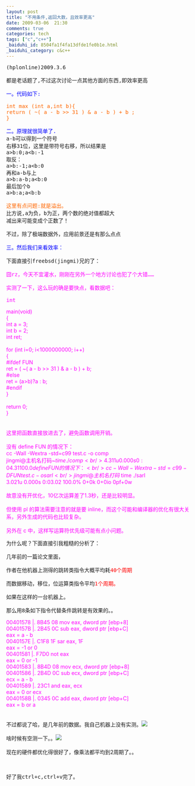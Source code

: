 ```yaml
---
layout: post
title: "不用条件,返回大数，且效率更高"
date: 2009-03-06  21:30
comments: true
categories: tech
tags: ["c","c++"]
_baiduhi_id: 8504fa1f4fa13dfde1fe0b1e.html
_baiduhi_category: c&c++
---
```


<pre class="prettyprint"><span class="kwd">(hplonline)2009.3.6<br/><br/>都是老话题了,不过这次讨论一点其他方面的东西,即效率更高<br/><br/><font color="#0000ff">一。代码如下:</font><br/><br/><font color="#ff6600">int</font></span><font color="#ff6600"><span class="pln"> max </span><span class="pun">(</span><span class="kwd">int</span><span class="pln"> a</span><span class="pun">,</span><span class="kwd">int</span><span class="pln"> b</span><span class="pun">){</span><span class="pln"><br/></span><span class="kwd">return</span><span class="pln"> </span><span class="pun">(</span><span class="pln"> </span><span class="pun">~(</span><span class="pln"> a </span><span class="pun">-</span><span class="pln"> b </span><span class="pun">&gt;&gt;</span><span class="pln"> </span><span class="lit">31</span><span class="pln"> </span><span class="pun">)</span><span class="pln"> </span><span class="pun">&amp;</span><span class="pln"> a </span><span class="pun">-</span><span class="pln"> b </span><span class="pun">)</span><span class="pln"> </span><span class="pun">+</span><span class="pln"> b </span><span class="pun">;</span><span class="pln"><br/></span><span class="pun">}</span></font><span class="pln"><br/><br/><font color="#0000ff">二。原理就很简单了.</font><br/>a-b可以得到一个符号<br/>右移31位，这里是带符号右移，所以结果是<br/>a&gt;b:0;a&lt;b:-1<br/>取反：<br/>a&gt;b:-1;a&lt;b:0<br/>再和a-b与上<br/>a&gt;b:a-b;a&lt;b:0<br/>最后加个b<br/>a&gt;b:a;a&lt;b:b<br/><br/><font color="#ff6600">这里有点问题:就是溢出。</font><br/>比方说,a为负，b为正，两个数的绝对值都超大<br/>减出来可能变成个正数了！<br/><br/>不过，除了极端数据外，应用前景还是有那么点点<br/><br/><font color="#0000ff">三。然后我们来看效率：</font><br/><br/>下面直接引freebsd(jingmi)兄的了：<br/><br/></span><font color="#ff00ff">囧rz，今天不宜灌水，刚刚在另外一个地方讨论也犯了个大错……<br/><br/>实测了一下，这么玩的确是要快点，看数据吧：<br/><br/><span class="kwd">int</span><br/></font></pre>
<font color="#ff00ff"><span class="pln">main</span><span class="pun">(</span><span class="kwd">void</span><span class="pun">)</span><span class="pln"><br/></span><span class="pun">{</span><span class="pln"><br/></span><span class="kwd">int</span><span class="pln"> a </span><span class="pun">=</span><span class="pln"> </span><span class="lit">3</span><span class="pun">;</span><span class="pln"><br/></span><span class="kwd">int</span><span class="pln"> b </span><span class="pun">=</span><span class="pln"> </span><span class="lit">2</span><span class="pun">;</span><span class="pln"><br/></span><span class="kwd">int</span><span class="pln"> ret</span><span class="pun">;</span><span class="pln"><br/><br/></span><span class="kwd">for</span><span class="pln"> </span><span class="pun">(</span><span class="kwd">int</span><span class="pln"> i</span><span class="pun">=</span><span class="lit">0</span><span class="pun">;</span><span class="pln"> i</span><span class="pun">&lt;</span><span class="lit">1000000000</span><span class="pun">;</span><span class="pln"> i</span><span class="pun">++)</span><span class="pln"><br/></span><span class="pun">{</span><span class="pln"><br/></span><span class="com">#ifdef FUN</span><span class="pln"><br/>
ret </span><span class="pun">=</span><span class="pln"> </span><span class="pun">(</span><span class="pln"> </span><span class="pun">~(</span><span class="pln"> a </span><span class="pun">-</span><span class="pln"> b </span><span class="pun">&gt;&gt;</span><span class="pln"> </span><span class="lit">31</span><span class="pln"> </span><span class="pun">)</span><span class="pln"> </span><span class="pun">&amp;</span><span class="pln"> a </span><span class="pun">-</span><span class="pln"> b </span><span class="pun">)</span><span class="pln"> </span><span class="pun">+</span><span class="pln"> b</span><span class="pun">;</span><span class="pln"><br/></span><span class="com">#else</span><span class="pln"><br/>
ret </span><span class="pun">=</span><span class="pln"> </span><span class="pun">(</span><span class="pln">a</span><span class="pun">&gt;</span><span class="pln">b</span><span class="pun">)?</span><span class="pln">a </span><span class="pun">:</span><span class="pln"> b</span><span class="pun">;</span><span class="pln"><br/></span><span class="com">#endif</span><span class="pln"><br/></span><span class="pun">}</span><span class="pln"><br/><br/></span><span class="kwd">return</span><span class="pln"> </span><span class="lit">0</span><span class="pun">;</span><span class="pln"><br/></span><span class="pun">}</span><span class="pln"><br/></span><br/><br/>
这里把函数直接放进去了，避免函数调用开销。<br/><br/>
没有 define FUN 的情况下：<br/>
cc -Wall -Wextra -std=c99 test.c -o comp<br/>
jingmi@主机名打码~$time ./comp<br/>
4.311u 0.000s 0:04.31 100.0%    0+0k 0+0io 0pf+0w<br/><br/>
define FUN 的情况下：<br/>
cc -Wall -Wextra -std=c99 -DFUN test.c -o sarl<br/>
jingmi@主机名打码~$time ./sarl<br/>
3.021u 0.000s 0:03.02 100.0%    0+0k 0+0io 0pf+0w<br/><br/>
故意没有开优化，10亿次运算差了1.3秒，还是比较明显。<br/><br/>
但使用 pl 的算法需要注意的就是要 inline，而这个可能和编译器的优化有很大关系，另外生成的代码也比较复杂。<br/><br/>
另外在 c 中，这样写运算符优先级可能有点小问题。</font>
<pre class="prettyprint">为什么呢？下面直接引我粗糙的分析了：<br/><br/>几年前的一篇论文里面，<br/><br/>作者在他机器上测得的跳转类指令大概平均耗<font color="#ff0000">40个周期</font><br/><br/>而数据移动，移位，位运算类指令平均<font color="#ff0000">1个周期。</font><br/><br/>如果在这样的一台机器上。<br/><br/>那么用8条如下指令代替条件跳转是有效果的。。</pre>
<font color="#ff00ff"><span class="lit">00401578</span><span class="pln">  </span><span class="pun">|.</span><span class="pln">  </span><span class="lit">8B45</span><span class="pln"> </span><span class="lit">08</span><span class="pln">       mov     eax</span><span class="pun">,</span><span class="pln"> dword ptr </span><span class="pun">[</span><span class="pln">ebp</span><span class="pun">+</span><span class="lit">8</span><span class="pun">]</span><span class="pln"><br/></span><span class="lit">0040157B</span><span class="pln">  </span><span class="pun">|.</span><span class="pln">  </span><span class="lit">2B45</span><span class="pln"> </span><span class="lit">0C</span><span class="pln">       </span><span class="kwd">sub</span><span class="pln">     eax</span><span class="pun">,</span><span class="pln"> dword ptr </span><span class="pun">[</span><span class="pln">ebp</span><span class="pun">+</span><span class="pln">C</span><span class="pun">]</span><span class="pln"><br/>
eax </span><span class="pun">=</span><span class="pln"> a </span><span class="pun">-</span><span class="pln"> b<br/></span><span class="lit">0040157E</span><span class="pln">  </span><span class="pun">|.</span><span class="pln">  C1F8 </span><span class="lit">1F</span><span class="pln">       sar     eax</span><span class="pun">,</span><span class="pln"> </span><span class="lit">1F</span><span class="pln"><br/>
eax </span><span class="pun">=</span><span class="pln"> </span><span class="pun">-</span><span class="lit">1</span><span class="pln"> </span><span class="kwd">or</span><span class="pln"> </span><span class="lit">0</span><span class="pln"><br/></span><span class="lit">00401581</span><span class="pln">  </span><span class="pun">|.</span><span class="pln">  F7D0          </span><span class="kwd">not</span><span class="pln">     eax<br/>
eax </span><span class="pun">=</span><span class="pln"> </span><span class="lit">0</span><span class="pln"> </span><span class="kwd">or</span><span class="pln"> </span><span class="pun">-</span><span class="lit">1</span><span class="pln"><br/></span><span class="lit">00401583</span><span class="pln">  </span><span class="pun">|.</span><span class="pln">  </span><span class="lit">8B4D</span><span class="pln"> </span><span class="lit">08</span><span class="pln">       mov     ecx</span><span class="pun">,</span><span class="pln"> dword ptr </span><span class="pun">[</span><span class="pln">ebp</span><span class="pun">+</span><span class="lit">8</span><span class="pun">]</span><span class="pln"><br/></span><span class="lit">00401586</span><span class="pln">  </span><span class="pun">|.</span><span class="pln">  </span><span class="lit">2B4D</span><span class="pln"> </span><span class="lit">0C</span><span class="pln">       </span><span class="kwd">sub</span><span class="pln">     ecx</span><span class="pun">,</span><span class="pln"> dword ptr </span><span class="pun">[</span><span class="pln">ebp</span><span class="pun">+</span><span class="pln">C</span><span class="pun">]</span><span class="pln"><br/>
ecx </span><span class="pun">=</span><span class="pln"> a </span><span class="pun">-</span><span class="pln"> b<br/></span><span class="lit">00401589</span><span class="pln">  </span><span class="pun">|.</span><span class="pln">  </span><span class="lit">23C1</span><span class="pln">          </span><span class="kwd">and</span><span class="pln">     eax</span><span class="pun">,</span><span class="pln"> ecx<br/>
eax </span><span class="pun">=</span><span class="pln"> </span><span class="lit">0</span><span class="pln"> </span><span class="kwd">or</span><span class="pln"> ecx<br/></span><span class="lit">0040158B</span><span class="pln">  </span><span class="pun">|.</span><span class="pln">  </span><span class="lit">0345</span><span class="pln"> </span><span class="lit">0C</span><span class="pln">       add     eax</span><span class="pun">,</span><span class="pln"> dword ptr </span><span class="pun">[</span><span class="pln">ebp</span><span class="pun">+</span><span class="pln">C</span><span class="pun">]</span><span class="pln"><br/>
eax </span><span class="pun">=</span><span class="pln"> b </span><span class="kwd">or</span></font><span class="pln"><font color="#ff00ff"> a</font><br/></span><br/><br/>
不过都说了哈，是几年前的数据。我自己机器上没有实测。<img src="http://bbs.stuhome.net/images/post/smile/yang/16.gif"/><br/><br/>
啥时候有空测一下。。<img src="http://bbs.stuhome.net/images/post/smile/yang/18.gif"/><br/><br/>
现在的硬件都优化得很好了，像乘法都平均到2周期了。。
<pre class="prettyprint"><br/><br/>好了我ctrl+c,ctrl+v完了。</pre>
